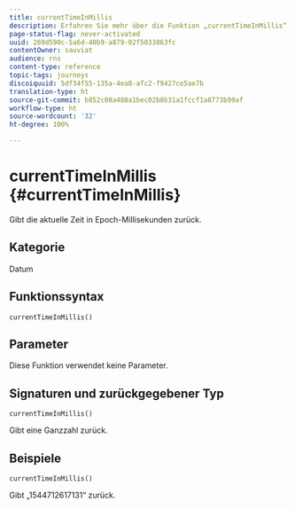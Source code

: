 ```yaml
---
title: currentTimeInMillis
description: Erfahren Sie mehr über die Funktion „currentTimeInMillis“
page-status-flag: never-activated
uuid: 269d590c-5a6d-40b9-a879-02f5033863fc
contentOwner: sauviat
audience: rns
content-type: reference
topic-tags: journeys
discoiquuid: 5df34f55-135a-4ea8-afc2-f9427ce5ae7b
translation-type: ht
source-git-commit: b852c08a488a1bec02b8b31a1fccf1a8773b99af
workflow-type: ht
source-wordcount: '32'
ht-degree: 100%

---
```



# currentTimeInMillis {#currentTimeInMillis}

Gibt die aktuelle Zeit in Epoch-Millisekunden zurück.

## Kategorie

Datum

## Funktionssyntax

`currentTimeInMillis()`

## Parameter

Diese Funktion verwendet keine Parameter.

## Signaturen und zurückgegebener Typ

`currentTimeInMillis()`

Gibt eine Ganzzahl zurück.

## Beispiele

`currentTimeInMillis()`

Gibt „1544712617131“ zurück.
